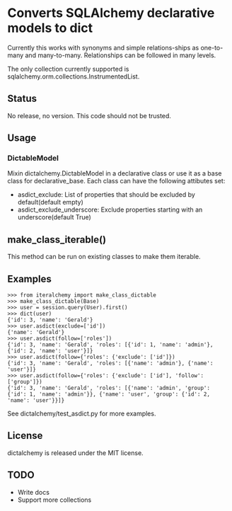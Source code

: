 # Converts SQLAlchemy declarative models to dict

Currently this works with synonyms and simple relations-ships as one-to-many and many-to-many. Relationships can be followed in many levels.

The only collection currently supported is sqlalchemy.orm.collections.InstrumentedList.

## Status

No release, no version. This code should not be trusted.

## Usage

### DictableModel

Mixin dictalchemy.DictableModel in a declarative class or use it as a base class for declarative\_base. Each class can have the following attibutes set:

* asdict\_exclude: List of properties that should be excluded by default(default empty)
* asdict\_exclude\_underscore: Exclude properties starting with an underscore(default True)

## make\_class\_iterable()

This method can be run on existing classes to make them iterable.

## Examples

```
>>> from iteralchemy import make_class_dictable
>>> make_class_dictable(Base)
>>> user = session.query(User).first()
>>> dict(user)
{'id': 3, 'name': 'Gerald'}
>>> user.asdict(exclude=['id'])
{'name': 'Gerald'}
>>> user.asdict(follow=['roles'])
{'id': 3, 'name': 'Gerald', 'roles': [{'id': 1, 'name': 'admin'}, {'id': 2, 'name': 'user'}]}
>>> user.asdict(follow={'roles': {'exclude': ['id']})
{'id': 3, 'name': 'Gerald', 'roles': [{'name': 'admin'}, {'name': 'user'}]}
>>> user.asdict(follow={'roles': {'exclude': ['id'], 'follow': ['group']})
{'id': 3, 'name': 'Gerald', 'roles': [{'name': 'admin', 'group': {'id': 1, 'name': 'admin'}}, {'name': 'user', 'group': {'id': 2, 'name': 'user'}}]}
```

See dictalchemy/test\_asdict.py for more examples.

## License

dictalchemy is released under the MIT license.


## TODO

* Write docs
* Support more collections
